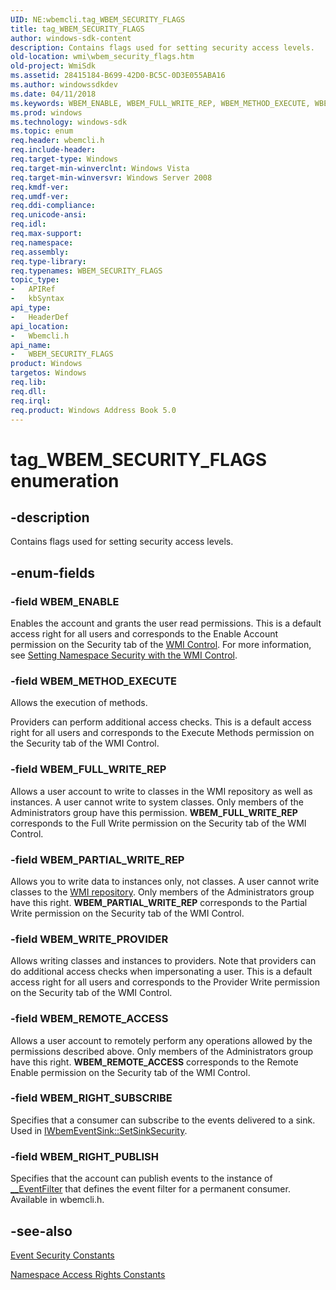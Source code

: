 ```yaml
---
UID: NE:wbemcli.tag_WBEM_SECURITY_FLAGS
title: tag_WBEM_SECURITY_FLAGS
author: windows-sdk-content
description: Contains flags used for setting security access levels.
old-location: wmi\wbem_security_flags.htm
old-project: WmiSdk
ms.assetid: 28415184-B699-42D0-BC5C-0D3E055ABA16
ms.author: windowssdkdev
ms.date: 04/11/2018
ms.keywords: WBEM_ENABLE, WBEM_FULL_WRITE_REP, WBEM_METHOD_EXECUTE, WBEM_PARTIAL_WRITE_REP, WBEM_REMOTE_ACCESS, WBEM_RIGHT_PUBLISH, WBEM_RIGHT_SUBSCRIBE, WBEM_SECURITY_FLAGS, WBEM_SECURITY_FLAGS enumeration [Windows Management Instrumentation], WBEM_WRITE_PROVIDER, tag_WBEM_SECURITY_FLAGS, wbemcli/WBEM_ENABLE, wbemcli/WBEM_FULL_WRITE_REP, wbemcli/WBEM_METHOD_EXECUTE, wbemcli/WBEM_PARTIAL_WRITE_REP, wbemcli/WBEM_REMOTE_ACCESS, wbemcli/WBEM_RIGHT_PUBLISH, wbemcli/WBEM_RIGHT_SUBSCRIBE, wbemcli/WBEM_SECURITY_FLAGS, wbemcli/WBEM_WRITE_PROVIDER, wmi.wbem_security_flags
ms.prod: windows
ms.technology: windows-sdk
ms.topic: enum
req.header: wbemcli.h
req.include-header: 
req.target-type: Windows
req.target-min-winverclnt: Windows Vista
req.target-min-winversvr: Windows Server 2008
req.kmdf-ver: 
req.umdf-ver: 
req.ddi-compliance: 
req.unicode-ansi: 
req.idl: 
req.max-support: 
req.namespace: 
req.assembly: 
req.type-library: 
req.typenames: WBEM_SECURITY_FLAGS
topic_type:
-	APIRef
-	kbSyntax
api_type:
-	HeaderDef
api_location:
-	Wbemcli.h
api_name:
-	WBEM_SECURITY_FLAGS
product: Windows
targetos: Windows
req.lib: 
req.dll: 
req.irql: 
req.product: Windows Address Book 5.0
---
```


# tag_WBEM_SECURITY_FLAGS enumeration


## -description


Contains flags used for setting security access levels.


## -enum-fields




### -field WBEM_ENABLE

Enables the account and grants the user read permissions. This is a default access right for all users and corresponds to the Enable Account permission on the Security tab of the <a href="gloss_w.htm">WMI Control</a>. For more information, see <a href="https://msdn.microsoft.com/87c23919-c482-4278-b005-894a8ac21da4">Setting Namespace Security with the WMI Control</a>.


### -field WBEM_METHOD_EXECUTE

Allows the execution of methods. 


 Providers can perform additional access checks. This is a default access right for all users and corresponds to the Execute Methods permission on the Security tab of the WMI Control.


### -field WBEM_FULL_WRITE_REP

Allows a user account to write to classes in the WMI repository as well as instances. A user cannot write to system classes. Only members of the Administrators group have this permission. <b>WBEM_FULL_WRITE_REP</b> corresponds to the Full Write permission on the Security tab of the WMI Control.


### -field WBEM_PARTIAL_WRITE_REP

Allows you to write data to instances only, not classes. A user cannot write classes to the <a href="gloss_w.htm">WMI repository</a>. Only members of the Administrators group have this right. <b>WBEM_PARTIAL_WRITE_REP</b> corresponds to the Partial Write permission on the Security tab of the WMI Control.


### -field WBEM_WRITE_PROVIDER

Allows writing classes and instances to providers. Note that providers can do additional access checks when impersonating a user. This is a default access right for all users and corresponds to the Provider Write permission on the Security tab of the WMI Control.


### -field WBEM_REMOTE_ACCESS

Allows a user account to remotely perform any operations allowed by the permissions described above. Only members of the Administrators group have this right. <b>WBEM_REMOTE_ACCESS</b> corresponds to the Remote Enable permission on the Security tab of the WMI Control.


### -field WBEM_RIGHT_SUBSCRIBE

Specifies that a consumer can subscribe to the events delivered to a sink. Used in <a href="https://msdn.microsoft.com/887b3c21-2ff6-4ae9-80bf-19f601da5e8b">IWbemEventSink::SetSinkSecurity</a>.


### -field WBEM_RIGHT_PUBLISH

Specifies that the account can  publish events to the instance of <a href="https://msdn.microsoft.com/369d3c28-2b69-456f-9144-d7c73e3123bc">__EventFilter</a> that defines the event filter for a permanent consumer. Available in wbemcli.h.


## -see-also




<a href="https://msdn.microsoft.com/18318262-d948-4329-8d48-23664798fc58">Event Security Constants</a>



<a href="https://msdn.microsoft.com/2e905078-d510-4417-8acb-a6ff535d9d0b">Namespace Access Rights Constants</a>
 

 

